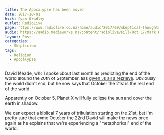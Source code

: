 ```yaml
---
title: The Apocalypse has been moved
date: 2017-10-01
host: Ryan Bradley
outlet: RadioLive
page: https://www.radiolive.co.nz/home/audio/2017/09/skeptical-thoughts.html
audio: https://audio.mediaworks.nz/content/radiolive/Hill/Oct 17/Mark HoneyChurch 1_10_17.mp3
layout: Post
categories:
  - Skepticism
tags:
  - Religion
  - Apocalypse
---
```


David Meade, who I spoke about last month as predicting the end of the world around the 20th of September, has [given us all a reprieve](http://metro.co.uk/2017/09/25/death-planet-nibiru-is-actually-going-to-hit-earth-on-october-21-christians-now-claim-6953324/#). Obviously the world didn't end, but he now says that October the 21st is the real end of the world.

<!-- more -->

Apparently on October 5, Planet X will fully eclipse the sun and cover the earth in shadow.

We can expect a biblical 7 years of tribulation starting on the 21st, but I'm pretty sure that come October the 22nd David will make the news once again as he explains that we're experiencing a "metaphorical" end of the world.
